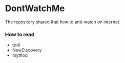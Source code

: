 # DontWatchMe
The repository shared that how to anti-watch on internet.

### How to read
- tool
- NewDiscovery
- mythod
